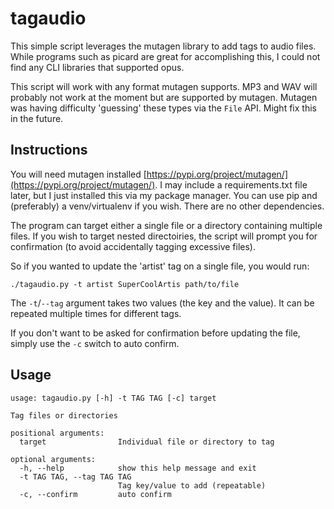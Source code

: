 # tagaudio

This simple script leverages the mutagen library to add tags to audio files. While programs such as picard are great for accomplishing this, I could not find any CLI libraries that supported opus.

This script will work with any format mutagen supports. MP3 and WAV will probably not work at the moment but are supported by mutagen. Mutagen was having difficulty 'guessing' these types via the `File` API. Might fix this in the future.

## Instructions

You will need mutagen installed [https://pypi.org/project/mutagen/](https://pypi.org/project/mutagen/). I may include a requirements.txt file later, but I just installed this via my package manager. You can use pip and (preferably) a venv/virtualenv if you wish. There are no other dependencies.

The program can target either a single file or a directory containing multiple files. If you wish to target nested directoiries, the script will prompt you for confirmation (to avoid accidentally tagging excessive files).

So if you wanted to update the 'artist' tag on a single file, you would run:

```
./tagaudio.py -t artist SuperCoolArtis path/to/file
```

The `-t`/`--tag` argument takes two values (the key and the value). It can be repeated multiple times for different tags.

If you don't want to be asked for confirmation before updating the file, simply use the `-c` switch to auto confirm.

## Usage

```
usage: tagaudio.py [-h] -t TAG TAG [-c] target

Tag files or directories

positional arguments:
  target                Individual file or directory to tag

optional arguments:
  -h, --help            show this help message and exit
  -t TAG TAG, --tag TAG TAG
                        Tag key/value to add (repeatable)
  -c, --confirm         auto confirm
```
